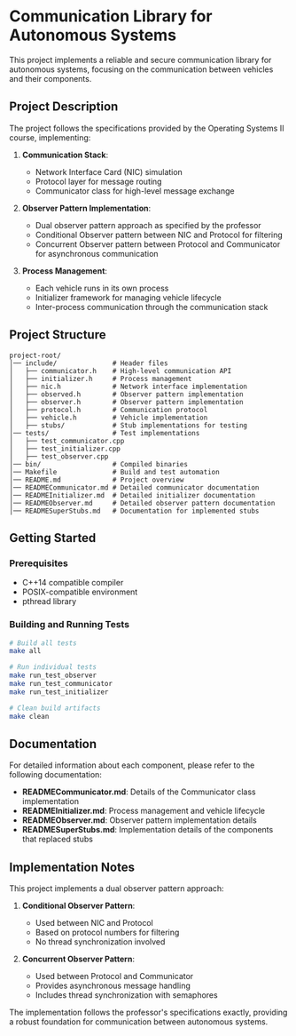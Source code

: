 # Communication Library for Autonomous Systems

This project implements a reliable and secure communication library for autonomous systems, focusing on the communication between vehicles and their components.

## Project Description

The project follows the specifications provided by the Operating Systems II course, implementing:

1. **Communication Stack**:
   - Network Interface Card (NIC) simulation
   - Protocol layer for message routing
   - Communicator class for high-level message exchange

2. **Observer Pattern Implementation**:
   - Dual observer pattern approach as specified by the professor
   - Conditional Observer pattern between NIC and Protocol for filtering
   - Concurrent Observer pattern between Protocol and Communicator for asynchronous communication

3. **Process Management**:
   - Each vehicle runs in its own process
   - Initializer framework for managing vehicle lifecycle
   - Inter-process communication through the communication stack

## Project Structure

```
project-root/
│── include/              # Header files
│   ├── communicator.h    # High-level communication API
│   ├── initializer.h     # Process management
│   ├── nic.h             # Network interface implementation
│   ├── observed.h        # Observer pattern implementation
│   ├── observer.h        # Observer pattern implementation
│   ├── protocol.h        # Communication protocol
│   ├── vehicle.h         # Vehicle implementation
│   ├── stubs/            # Stub implementations for testing
│── tests/                # Test implementations
│   ├── test_communicator.cpp
│   ├── test_initializer.cpp
│   ├── test_observer.cpp
│── bin/                  # Compiled binaries
│── Makefile              # Build and test automation
│── README.md             # Project overview
│── READMECommunicator.md # Detailed communicator documentation
│── READMEInitializer.md  # Detailed initializer documentation
│── READMEObserver.md     # Detailed observer pattern documentation
│── READMESuperStubs.md   # Documentation for implemented stubs
```

## Getting Started

### Prerequisites

- C++14 compatible compiler
- POSIX-compatible environment
- pthread library

### Building and Running Tests

```bash
# Build all tests
make all

# Run individual tests
make run_test_observer
make run_test_communicator
make run_test_initializer

# Clean build artifacts
make clean
```

## Documentation

For detailed information about each component, please refer to the following documentation:

- **READMECommunicator.md**: Details of the Communicator class implementation
- **READMEInitializer.md**: Process management and vehicle lifecycle
- **READMEObserver.md**: Observer pattern implementation details
- **READMESuperStubs.md**: Implementation details of the components that replaced stubs

## Implementation Notes

This project implements a dual observer pattern approach:

1. **Conditional Observer Pattern**:
   - Used between NIC and Protocol
   - Based on protocol numbers for filtering
   - No thread synchronization involved

2. **Concurrent Observer Pattern**:
   - Used between Protocol and Communicator
   - Provides asynchronous message handling
   - Includes thread synchronization with semaphores

The implementation follows the professor's specifications exactly, providing a robust foundation for communication between autonomous systems.